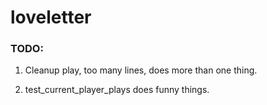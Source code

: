loveletter
==========

### TODO:

1. Cleanup play, too many lines, does more than one thing.

2. test_current_player_plays does funny things.

